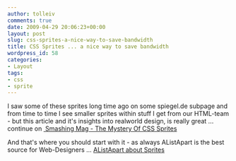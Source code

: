 ```yaml
---
author: tolleiv
comments: true
date: 2009-04-29 20:06:23+00:00
layout: post
slug: css-sprites-a-nice-way-to-save-bandwidth
title: CSS Sprites ... a nice way to save bandwidth
wordpress_id: 58
categories:
- Layout
tags:
- css
- sprite
---
```


I saw some of these sprites long time ago on some spiegel.de subpage and from time to time I see smaller sprites within stuff I get from our HTML-team - but this article and it's insights into realworld design, is really great ... continue on [ Smashing Mag - The Mystery Of CSS Sprites](http://www.smashingmagazine.com/2009/04/27/the-mystery-of-css-sprites-techniques-tools-and-tutorials/)

And that's where you should start with it - as always AListApart is the best source for Web-Designers ... [AListApart about Sprites](http://www.alistapart.com/articles/sprites)
